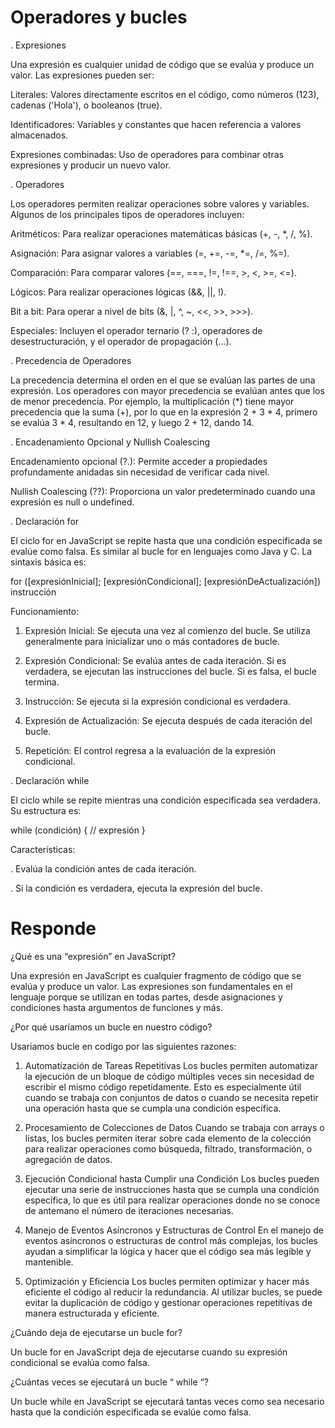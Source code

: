 # Operadores y bucles

. Expresiones

Una expresión es cualquier unidad de código que se evalúa y produce un valor. Las expresiones pueden ser:

Literales: Valores directamente escritos en el código, como números (123), cadenas ('Hola'), o booleanos (true).

Identificadores: Variables y constantes que hacen referencia a valores almacenados.

Expresiones combinadas: Uso de operadores para combinar otras expresiones y producir un nuevo valor.

. Operadores

Los operadores permiten realizar operaciones sobre valores y variables. Algunos de los principales tipos de operadores incluyen:

Aritméticos: Para realizar operaciones matemáticas básicas (+, -, *, /, %).

Asignación: Para asignar valores a variables (=, +=, -=, *=, /=, %=).

Comparación: Para comparar valores (==, ===, !=, !==, >, <, >=, <=).

Lógicos: Para realizar operaciones lógicas (&&, ||, !).

Bit a bit: Para operar a nivel de bits (&, |, ^, ~, <<, >>, >>>).

Especiales: Incluyen el operador ternario (? :), operadores de desestructuración, y el operador de propagación (...).

. Precedencia de Operadores

La precedencia determina el orden en el que se evalúan las partes de una expresión. Los operadores con mayor precedencia se evalúan antes que los de menor precedencia. Por ejemplo, la multiplicación (*) tiene mayor precedencia que la suma (+), por lo que en la expresión 2 + 3 * 4, primero se evalúa 3 * 4, resultando en 12, y luego 2 + 12, dando 14.

. Encadenamiento Opcional y Nullish Coalescing

Encadenamiento opcional (?.): Permite acceder a propiedades profundamente anidadas sin necesidad de verificar cada nivel.

Nullish Coalescing (??): Proporciona un valor predeterminado cuando una expresión es null o undefined.

. Declaración for

El ciclo for en JavaScript se repite hasta que una condición especificada se evalúe como falsa. Es similar al bucle for en lenguajes como Java y C. La sintaxis básica es:

for ([expresiónInicial]; [expresiónCondicional]; [expresiónDeActualización])
  instrucción

Funcionamiento:
1. Expresión Inicial: Se ejecuta una vez al comienzo del bucle. Se utiliza generalmente para inicializar uno o más contadores de bucle.

2. Expresión Condicional: Se evalúa antes de cada iteración. Si es verdadera, se ejecutan las instrucciones del bucle. Si es falsa, el bucle termina.

3. Instrucción: Se ejecuta si la expresión condicional es verdadera.

4. Expresión de Actualización: Se ejecuta después de cada iteración del bucle.

5. Repetición: El control regresa a la evaluación de la expresión condicional.

. Declaración while

El ciclo while se repite mientras una condición especificada sea verdadera. Su estructura es:

while (condición) {
  // expresión
}

Características:

. Evalúa la condición antes de cada iteración.

. Si la condición es verdadera, ejecuta la expresión del bucle.


# Responde

¿Qué es una “expresión” en JavaScript?

Una expresión en JavaScript es cualquier fragmento de código que se evalúa y produce un valor. Las expresiones son fundamentales en el lenguaje porque se utilizan en todas partes, desde asignaciones y condiciones hasta argumentos de funciones y más.

¿Por qué usaríamos un bucle en nuestro código?

Usariamos bucle en codigo por las siguientes razones:

1. Automatización de Tareas Repetitivas
Los bucles permiten automatizar la ejecución de un bloque de código múltiples veces sin necesidad de escribir el mismo código repetidamente. Esto es especialmente útil cuando se trabaja con conjuntos de datos o cuando se necesita repetir una operación hasta que se cumpla una condición específica.

2. Procesamiento de Colecciones de Datos
Cuando se trabaja con arrays o listas, los bucles permiten iterar sobre cada elemento de la colección para realizar operaciones como búsqueda, filtrado, transformación, o agregación de datos.

3. Ejecución Condicional hasta Cumplir una Condición
Los bucles pueden ejecutar una serie de instrucciones hasta que se cumpla una condición específica, lo que es útil para realizar operaciones donde no se conoce de antemano el número de iteraciones necesarias.

4. Manejo de Eventos Asíncronos y Estructuras de Control
En el manejo de eventos asíncronos o estructuras de control más complejas, los bucles ayudan a simplificar la lógica y hacer que el código sea más legible y mantenible.

5. Optimización y Eficiencia
Los bucles permiten optimizar y hacer más eficiente el código al reducir la redundancia. Al utilizar bucles, se puede evitar la duplicación de código y gestionar operaciones repetitivas de manera estructurada y eficiente.

¿Cuándo deja de ejecutarse un bucle for?

Un bucle for en JavaScript deja de ejecutarse cuando su expresión condicional se evalúa como falsa.

¿Cuántas veces se ejecutará un bucle “ while “?

Un bucle while en JavaScript se ejecutará tantas veces como sea necesario hasta que la condición especificada se evalúe como falsa.